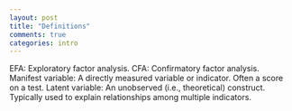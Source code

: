 ```yaml
---
layout: post
title: "Definitions"
comments: true
categories: intro
---
```


<a name="top"></a>

EFA: Exploratory factor analysis.
CFA: Confirmatory factor analysis.
Manifest variable: A directly measured variable or indicator. Often a score on a test.
Latent variable: An unobserved (i.e., theoretical) construct. Typically used to explain relationships among multiple indicators.
